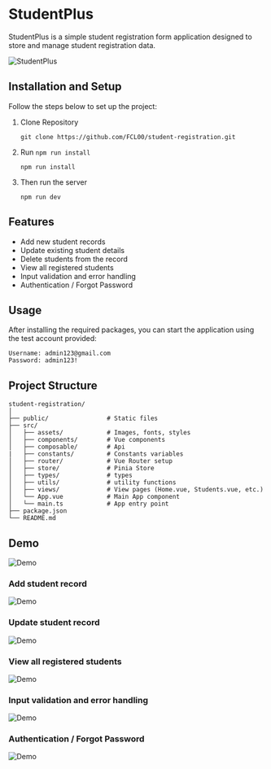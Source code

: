 # StudentPlus

StudentPlus is a simple student registration form application designed to store and manage student registration data.

![StudentPlus](./src/assets/demo/image.png)

## Installation and Setup
Follow the steps below to set up the project:

1. Clone Repository
    ```
    git clone https://github.com/FCL00/student-registration.git
    ```

2. Run `npm run install`
    ```
    npm run install
    ```
3. Then run the server
    ```
    npm run dev
    ```
## Features
- Add new student records
- Update existing student details
- Delete students from the record
- View all registered students
- Input validation and error handling
- Authentication / Forgot Password

## Usage
After installing the required packages, you can start the application using the test account provided:
```
Username: admin123@gmail.com  
Password: admin123!
```
## Project Structure
```
student-registration/
│
├── public/                # Static files
├── src/
│   ├── assets/            # Images, fonts, styles
│   ├── components/        # Vue components
│   ├── composable/        # Api
|   ├── constants/         # Constants variables
│   ├── router/            # Vue Router setup
│   ├── store/             # Pinia Store
│   ├── types/             # types
│   ├── utils/             # utility functions
│   ├── views/             # View pages (Home.vue, Students.vue, etc.)
│   └── App.vue            # Main App component
│   └── main.ts            # App entry point
├── package.json
└── README.md     
```


## Demo
![Demo](./src/assets/demo/landpage.png)
### Add student record
![Demo](./src/assets/demo/add-students.png)
### Update student record
![Demo](./src/assets/demo/delete.png)
### View all registered students
![Demo](./src/assets/demo/dashboard.png)
### Input validation and error handling
![Demo](./src/assets/demo/validation.png)
### Authentication / Forgot Password
![Demo](./src/assets/demo/login.png)
